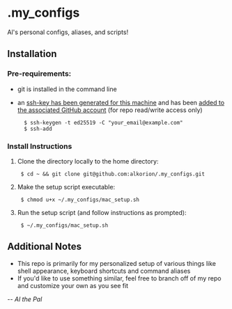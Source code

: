 # .my_configs
Al's personal configs, aliases, and scripts!

## Installation

### Pre-requirements:
- git is installed in the command line
- an [ssh-key has been generated for this machine](https://docs.github.com/en/authentication/connecting-to-github-with-ssh/generating-a-new-ssh-key-and-adding-it-to-the-ssh-agent) and has been [added to the associated GitHub account](https://docs.github.com/en/authentication/connecting-to-github-with-ssh/adding-a-new-ssh-key-to-your-github-account) (for repo read/write access only)
        
        $ ssh-keygen -t ed25519 -C "your_email@example.com"
        $ ssh-add

### Install Instructions
1. Clone the directory locally to the home directory:

        $ cd ~ && git clone git@github.com:alkorion/.my_configs.git

2. Make the setup script executable:

        $ chmod u+x ~/.my_configs/mac_setup.sh

3. Run the setup script (and follow instructions as prompted):

        $ ~/.my_configs/mac_setup.sh



## Additional Notes

- This repo is primarily for my personalized setup of various things like shell appearance, keyboard shortcuts and command aliases
- If you'd like to use something similar, feel free to branch off of my repo and customize your own as you see fit


-- *Al the Pal*